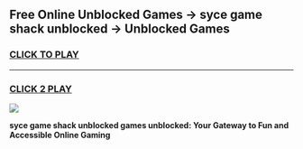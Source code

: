
## Free Online Unblocked Games → syce game shack unblocked → Unblocked Games
<h3>
<a href="https://premium.freeplayer.one?title=syce_game_shack_unblocked&ref=21F">CLICK TO PLAY</a></h3>
<hr>

<h3>
<a href="https://premium.freeplayer.one?title=syce_game_shack_unblocked&ref=21F">CLICK 2 PLAY</a>
  
</h3>

<a href="https://premium.freeplayer.one?title=syce_game_shack_unblocked&ref=21F/"><img src="https://clearcache.store/games.png"></a>


**syce game shack unblocked games unblocked: Your Gateway to Fun and Accessible Online Gaming**
